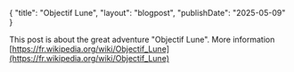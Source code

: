 {
"title": "Objectif Lune",
"layout": "blogpost",
"publishDate": "2025-05-09"
}

This post is about the great adventure "Objectif Lune". More information 
[https://fr.wikipedia.org/wiki/Objectif_Lune](https://fr.wikipedia.org/wiki/Objectif_Lune)